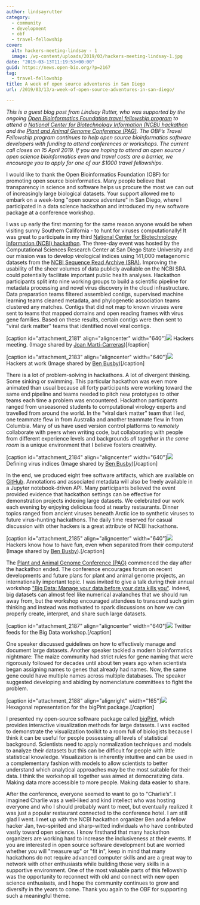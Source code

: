 ```yaml
---
author: lindsayrutter
category:
  - community
  - development
  - obf
  - travel-fellowship
cover:
  alt: hackers-meeting-lindsay - 1
  image: /wp-content/uploads/2019/03/hackers-meeting-lindsay-1.jpg
date: "2019-03-13T11:19:53+00:00"
guid: https://news.open-bio.org/?p=2167
tag:
  - travel-fellowship
title: A week of open source adventures in San Diego
url: /2019/03/13/a-week-of-open-source-adventures-in-san-diego/

---
```

_This is a guest blog post from Lindsay Rutter, who was supported by the ongoing [Open Bioinformatics Foundation travel fellowship program](https://github.com/OBF/obf-docs/blob/master/Travel_fellowships.md) to attend a [National Center for Biotechnology Information (NCBI) hackathon](https://ncbiinsights.ncbi.nlm.nih.gov/2018/11/09/ncbi-sdsu-virus-hunting-data-science-hackathon-january-2019/) and the [Plant and Animal Genome Conference (PAG)](https://www.intlpag.org/2019/). The OBF’s Travel Fellowship program continues to help open source bioinformatics software developers with funding to attend conferences or workshops. The current call closes on 15 April 2019. If you are hoping to attend an open source / open science bioinformatics even and travel costs are a barrier, we encourage you to apply for one of our $1000 travel fellowships._

I would like to thank the Open Bioinformatics Foundation (OBF) for promoting open source bioinformatics. Many people believe that transparency in science and software helps us procure the most we can out of increasingly large biological datasets. Your support allowed me to embark on a week-long "open source adventure" in San Diego, where I participated in a data science hackathon and introduced my new software package at a conference workshop.

I was up early the first morning for the same reason anyone would be when visiting sunny Southern California - to hunt for viruses computationally! It was great to participate in my third [National Center for Biotechnology Information (NCBI) hackathon](https://ncbiinsights.ncbi.nlm.nih.gov/2018/11/09/ncbi-sdsu-virus-hunting-data-science-hackathon-january-2019/). The three-day event was hosted by the Computational Sciences Research Center at San Diego State University and our mission was to develop virological indices using 141,000 metagenomic datasets from the [NCBI Sequence Read Archive (SRA)](https://www.ncbi.nlm.nih.gov/sra). Improving the usability of the sheer volumes of data publicly available on the NCBI SRA could potentially facilitate important public health analyses. Hackathon participants split into nine working groups to build a scientific pipeline for metadata processing and novel virus discovery in the cloud infrastructure. Data preparation teams filtered assembled contigs, supervised machine learning teams cleaned metadata, and phylogenetic association teams clustered any matches. Contigs that did not map to known viruses were sent to teams that mapped domains and open reading frames with virus gene families. Based on these results, certain contigs were then sent to "viral dark matter" teams that identified novel viral contigs.

\[caption id="attachment\_2181" align="aligncenter" width="640"\]![](https://news.open-bio.org/wp-content/uploads/2019/03/hackathon1-1024x768.jpg) Hackers meeting. (Image shared by [Joan Martí-Carreras](http://joanmarticarreras.com))\[/caption\]

\[caption id="attachment\_2183" align="aligncenter" width="640"\]![](https://news.open-bio.org/wp-content/uploads/2019/03/hackathon2-1024x768.jpg) Hackers at work (Image shared by [Ben Busby](https://twitter.com/DCGenomics))\[/caption\]

There is a lot of problem-solving in hackathons. A lot of divergent thinking. Some sinking or swimming. This particular hackathon was even more animated than usual because all forty participants were working toward the same end pipeline and teams needed to pitch new prototypes to other teams each time a problem was encountered. Hackathon participants ranged from unseasoned students to computational virology experts and travelled from around the world. In the "viral dark matter" team that I led, one teammate flew in from Australia and another teammate flew in from Columbia. Many of us have used version control platforms to _remotely_ collaborate with peers when writing code, but collaborating with people from different experience levels and backgrounds _all together in the same room_ is a unique environment that I believe fosters creativity.

\[caption id="attachment\_2184" align="aligncenter" width="640"\]![](https://news.open-bio.org/wp-content/uploads/2019/03/hackathonScribbles1-1024x768.jpg) Defining virus indices (Image shared by [Ben Busby](https://twitter.com/DCGenomics))\[/caption\]

In the end, we produced eight free software artifacts, which are available on [GitHub](https://github.com/NCBI-Hackathons/VirusDiscoveryProject). Annotations and associated metadata will also be freely available in a Jupyter notebook-driven API. Many participants believed the event provided evidence that hackathon settings can be effective for demonstration projects indexing large datasets. We celebrated our work each evening by enjoying delicious food at nearby restaurants. Dinner topics ranged from ancient viruses beneath Arctic ice to synthetic viruses to future virus-hunting hackathons. The daily time reserved for casual discussion with other hackers is a great attribute of NCBI hackathons.

\[caption id="attachment\_2185" align="aligncenter" width="640"\]![](https://news.open-bio.org/wp-content/uploads/2019/03/socialHackathon-1024x768.jpg) Hackers know how to have fun, even when separated from their computers! (Image shared by [Ben Busby](https://twitter.com/DCGenomics)).\[/caption\]

The [Plant and Animal Genome Conference (PAG)](https://www.intlpag.org/2019/) commenced the day after the hackathon ended. The conference encourages forum on recent developments and future plans for plant and animal genome projects, an internationally important topic. I was invited to give a talk during their annual workshop ["Big Data: Manage your data before your data kills you"](https://pag.confex.com/pag/xxvii/meetingapp.cgi/Session/5455). Indeed, big datasets can almost feel like numerical avalanches that we should run away from, but the workshop encouraged attendees to transcend such grim thinking and instead was motivated to spark discussions on how we can properly create, interpret, and share such large datasets.

\[caption id="attachment\_2187" align="aligncenter" width="640"\]![](https://news.open-bio.org/wp-content/uploads/2019/03/bigDataWorkshop-999x1024.png) Twitter feeds for the Big Data workshop.\[/caption\]

One speaker discussed guidelines on how to effectively manage and document large datasets. Another speaker tackled a modern bioinformatics nightmare: The maize community had strict rules for gene naming that were rigorously followed for decades until about ten years ago when scientists began assigning names to genes that already had names. Now, the same gene could have multiple names across multiple databases. The speaker suggested developing and abiding by nomenclature committees to fight the problem.

\[caption id="attachment\_2188" align="alignright" width="165"\]![](https://news.open-bio.org/wp-content/uploads/2019/03/logo.png) Hexagonal representation for the bigPint package.\[/caption\]

I presented my open-source software package called [bigPint](https://lindsayrutter.github.io/bigPint/), which provides interactive visualization methods for large datasets. I was excited to demonstrate the visualization toolkit to a room full of biologists because I think it can be useful for people possessing all levels of statistical background. Scientists need to apply normalization techniques and models to analyze their datasets but this can be difficult for people with little statistical knowledge. Visualization is inherently intuitive and can be used in a complementary fashion with models to allow scientists to better understand which analytical approaches may be the most suitable for their data. I think the workshop all together was aimed at democratizing data. Making data more accessible to more people. Making data easier to share.

After the conference, everyone seemed to want to go to "Charlie’s". I imagined Charlie was a well-liked and kind intellect who was hosting everyone and who I should probably want to meet, but eventually realized it was just a popular restaurant connected to the conference hotel. I am still glad I went. I met up with the NCBI hackathon organizer Ben and a fellow hacker Jan, two-spirited and sharp-witted individuals who have contributed vastly toward open science. I know firsthand that many hackathon organizers are working hard to increase the inclusiveness at their events. If you are interested in open source software development but are worried whether you will "measure up" or "fit in", keep in mind that many hackathons do not require advanced computer skills and are a great way to network with other enthusiasts while building those very skills in a supportive environment. One of the most valuable parts of this fellowship was the opportunity to reconnect with old and connect with new open science enthusiasts, and I hope the community continues to grow and diversify in the years to come. Thank you again to the OBF for supporting such a meaningful theme.
